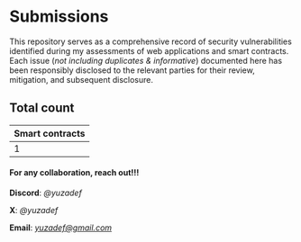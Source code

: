 # Submissions

This repository serves as a comprehensive record of security vulnerabilities identified during my assessments of web applications and smart contracts. Each issue (*not including duplicates & informative*) documented here has been responsibly disclosed to the relevant parties for their review, mitigation, and subsequent disclosure.

## Total count

| Smart contracts |
|---------------|
| 1 |

#### For any collaboration, reach out!!!
**Discord**: *@yuzadef*

**X**: *@yuzadef*

**Email**: *yuzadef@gmail.com*
